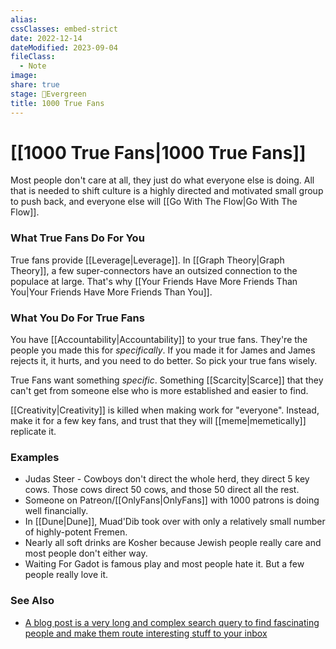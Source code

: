 ```yaml
---
alias: 
cssClasses: embed-strict
date: 2022-12-14
dateModified: 2023-09-04
fileClass:
  - Note
image: 
share: true
stage: 🌲Evergreen
title: 1000 True Fans
---
```


# [[1000 True Fans|1000 True Fans]]

Most people don't care at all, they just do what everyone else is doing. All that is needed to shift culture is a highly directed and motivated small group to push back, and everyone else will [[Go With The Flow|Go With The Flow]].

### What True Fans Do For You

True fans provide [[Leverage|Leverage]]. 
In [[Graph Theory|Graph Theory]], a few super-connectors have an outsized connection to the populace at large. That's why [[Your Friends Have More Friends Than You|Your Friends Have More Friends Than You]].

### What You Do For True Fans

You have [[Accountability|Accountability]] to your true fans. They're the people you made this for _specifically_. If you made it for James and James rejects it, it hurts, and you need to do better. So pick your true fans wisely.  

True Fans want something _specific_. Something [[Scarcity|Scarce]] that they can't get from someone else who is more established and easier to find.

[[Creativity|Creativity]] is killed when making work for "everyone". Instead, make it for a few key fans, and trust that they will [[meme|memetically]] replicate it. 

### Examples

- Judas Steer - Cowboys don't direct the whole herd, they direct 5 key cows. Those cows direct 50 cows, and those 50 direct all the rest. 
- Someone on Patreon/[[OnlyFans|OnlyFans]] with 1000 patrons is doing well financially.
- In [[Dune|Dune]], Muad'Dib took over with only a relatively small number of highly-potent Fremen.
- Nearly all soft drinks are Kosher because Jewish people really care and most people don't either way.
- Waiting For Gadot is famous play and most people hate it. But a few people really love it. 

### See Also

- [A blog post is a very long and complex search query to find fascinating people and make them route interesting stuff to your inbox](https://escapingflatland.substack.com/p/search-query)
